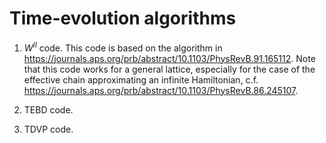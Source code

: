 # Time-evolution algorithms
1. $W^{II}$ code. This code is based on the algorithm in https://journals.aps.org/prb/abstract/10.1103/PhysRevB.91.165112. Note that this code works for a general lattice, especially for the case of the effective chain approximating an infinite Hamiltonian, c.f. https://journals.aps.org/prb/abstract/10.1103/PhysRevB.86.245107.

2. TEBD code.

3. TDVP code.

